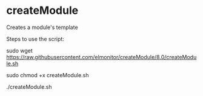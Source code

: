 # createModule
Creates a module's template

Steps to use the script:

sudo wget https://raw.githubusercontent.com/elmonitor/createModule/8.0/createModule.sh

sudo chmod +x createModule.sh

./createModule.sh

